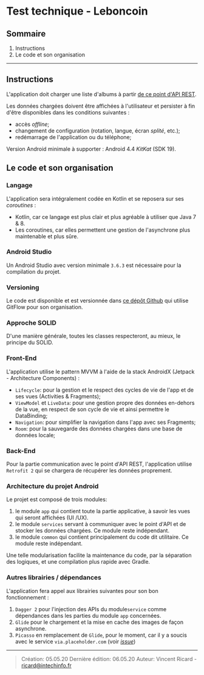 # Test technique - Leboncoin

## Sommaire
1. Instructions
2. Le code et son organisation
---

## Instructions
L'application doit charger une liste d'albums à partir [de ce point d'API REST](https://static.leboncoin.fr/img/shared/technical-test.json).

Les données chargées doivent être affichées à l'utilisateur et persister à fin d'être disponibles dans les conditions suivantes :
- accès _offline_;
- changement de configuration (rotation, langue, écran _splité_, etc.); 
- redémarrage de l'application ou du téléphone;

Version Android minimale à supporter : Android 4.4 _KitKat_ (SDK 19).

## Le code et son organisation

### Langage
L'application sera intégralement codée en Kotlin et se reposera sur ses _coroutines_ :
- Kotlin, car ce langage est plus clair et plus agréable à utiliser que Java 7 & 8.
- Les coroutines, car elles permettent une gestion de l'asynchrone plus maintenable et plus sûre.

### Android Studio
Un Android Studio avec version minimale `3.6.3` est nécessaire pour la compilation du projet.

### Versioning
Le code est disponible et est versionnée dans [ce dépôt Github](https://github.com/ricard-v/test-leboncoin) qui utilise GitFlow pour son organisation.

### Approche SOLID
D'une manière générale, toutes les classes respecteront, au mieux, le principe du SOLID.

### Front-End
L'application utilise le pattern MVVM à l'aide de la stack AndroidX (Jetpack - Architecture Components) :
- `Lifecycle`: pour la gestion et le respect des cycles de vie de l'app et de ses vues (Activities & Fragments);
- `ViewModel` et `LiveData`: pour une gestion propre des données en-dehors de la vue, en respect de son cycle de vie et ainsi permettre le DataBinding;
- `Navigation`: pour simplifier la navigation dans l'app avec ses Fragments;
- `Room`: pour la sauvegarde des données chargées dans une base de données locale;

### Back-End
Pour la partie communication avec le point d'API REST, l'application utilise `Retrofit 2` qui se chargera de récupérer les données proprement.

### Architecture du projet Android
Le projet est composé de trois modules:
1. le module `app` qui contient toute la partie applicative, à savoir les vues qui seront affichées (UI /UX).
2. le module `services` servant à communiquer avec le point d'API et de stocker les données chargées. Ce module reste indépendant.
3. le module `common` qui contient principalement du code dit utilitaire. Ce module reste indépendant.

Une telle modularisation facilite la maintenance du code, par la séparation des logiques, et une compilation plus rapide avec Gradle.

### Autres librairies / dépendances
L'application fera appel aux librairies suivantes pour son bon fonctionnement :
1. `Dagger 2` pour l'injection des APIs du module`service` comme dépendances dans les parties du module `app` concernées.
2. `Glide` pour le chargement et la mise en cache des images de façon asynchrone.
3. `Picasso` en remplacement de `Glide`, pour le moment, car il y a soucis avec le service `via.placeholder.com` (voir _[issue](https://github.com/bumptech/glide/issues/3065)_)

---
> Création: 05.05.20
> Dernière édition: 06.05.20
> Auteur: Vincent Ricard - ricard@intechinfo.fr
